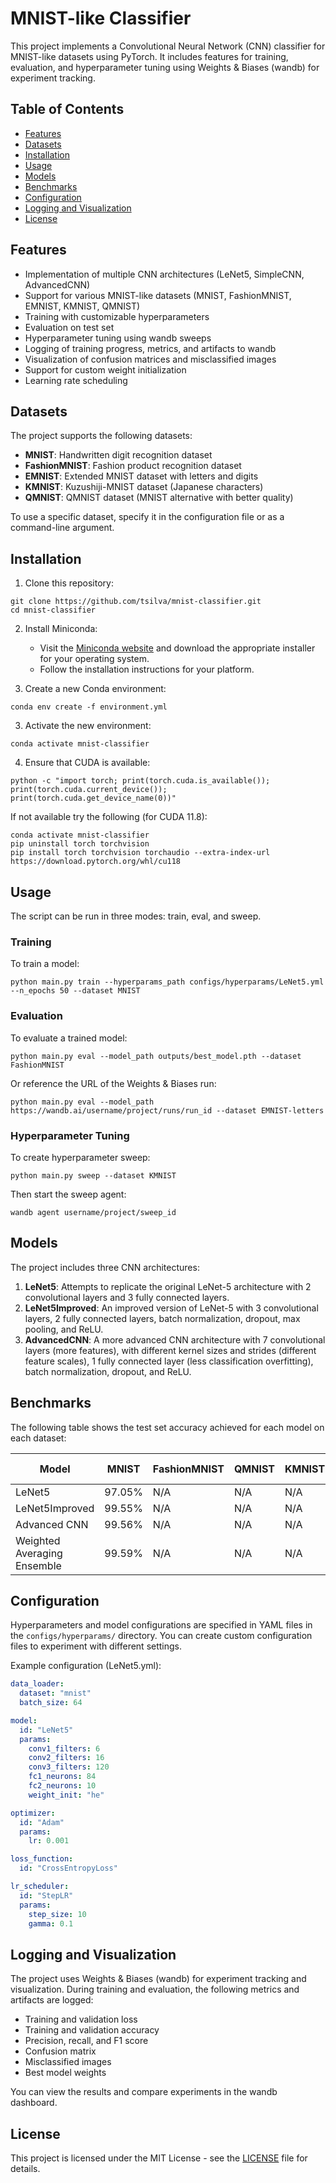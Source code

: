 # MNIST-like Classifier

This project implements a Convolutional Neural Network (CNN) classifier for MNIST-like datasets using PyTorch. It includes features for training, evaluation, and hyperparameter tuning using Weights & Biases (wandb) for experiment tracking.

## Table of Contents

- [Features](#features)
- [Datasets](#datasets)
- [Installation](#installation)
- [Usage](#usage)
- [Models](#models)
- [Benchmarks](#benchmarks)
- [Configuration](#configuration)
- [Logging and Visualization](#logging-and-visualization)
- [License](#license)

## Features

- Implementation of multiple CNN architectures (LeNet5, SimpleCNN, AdvancedCNN)
- Support for various MNIST-like datasets (MNIST, FashionMNIST, EMNIST, KMNIST, QMNIST)
- Training with customizable hyperparameters
- Evaluation on test set
- Hyperparameter tuning using wandb sweeps
- Logging of training progress, metrics, and artifacts to wandb
- Visualization of confusion matrices and misclassified images
- Support for custom weight initialization
- Learning rate scheduling

## Datasets

The project supports the following datasets:

- **MNIST**: Handwritten digit recognition dataset
- **FashionMNIST**: Fashion product recognition dataset
- **EMNIST**: Extended MNIST dataset with letters and digits
- **KMNIST**: Kuzushiji-MNIST dataset (Japanese characters)
- **QMNIST**: QMNIST dataset (MNIST alternative with better quality)

To use a specific dataset, specify it in the configuration file or as a command-line argument.

## Installation

1. Clone this repository:

```
git clone https://github.com/tsilva/mnist-classifier.git
cd mnist-classifier
```

2. Install Miniconda:
   - Visit the [Miniconda website](https://docs.conda.io/en/latest/miniconda.html) and download the appropriate installer for your operating system.
   - Follow the installation instructions for your platform.

3. Create a new Conda environment:

```
conda env create -f environment.yml
```

3. Activate the new environment:

```
conda activate mnist-classifier
```

4. Ensure that CUDA is available:

```
python -c "import torch; print(torch.cuda.is_available()); print(torch.cuda.current_device()); print(torch.cuda.get_device_name(0))"
```

If not available try the following (for CUDA 11.8):

```
conda activate mnist-classifier
pip uninstall torch torchvision
pip install torch torchvision torchaudio --extra-index-url https://download.pytorch.org/whl/cu118
```

## Usage

The script can be run in three modes: train, eval, and sweep.

### Training

To train a model:

```
python main.py train --hyperparams_path configs/hyperparams/LeNet5.yml --n_epochs 50 --dataset MNIST
```

### Evaluation

To evaluate a trained model:

```
python main.py eval --model_path outputs/best_model.pth --dataset FashionMNIST
```

Or reference the URL of the Weights & Biases run:

```
python main.py eval --model_path https://wandb.ai/username/project/runs/run_id --dataset EMNIST-letters
```

### Hyperparameter Tuning

To create hyperparameter sweep:

```
python main.py sweep --dataset KMNIST
```

Then start the sweep agent:

```
wandb agent username/project/sweep_id
```

## Models

The project includes three CNN architectures:

1. **LeNet5**: Attempts to replicate the original LeNet-5 architecture with 2 convolutional layers and 3 fully connected layers.
2. **LeNet5Improved**: An improved version of LeNet-5 with 3 convolutional layers, 2 fully connected layers, batch normalization, dropout, max pooling, and ReLU.
3. **AdvancedCNN**: A more advanced CNN architecture with 7 convolutional layers (more features), with different kernel sizes and strides (different feature scales), 1 fully connected layer (less classification overfitting), batch normalization, dropout, and ReLU.

## Benchmarks

The following table shows the test set accuracy achieved for each model on each dataset:

| Model                              | MNIST   | FashionMNIST | QMNIST | KMNIST | EMNIST-digits |
|------------------------------------|---------|--------------| ------ | ------ | ------------- |
| LeNet5                             | 97.05%  | N/A          | N/A    | N/A    | N/A           |
| LeNet5Improved                     | 99.55%  | N/A          | N/A    | N/A    | N/A           |
| Advanced CNN                       | 99.56%  | N/A          | N/A    | N/A    | N/A           |
| Weighted Averaging Ensemble        | 99.59%  | N/A          | N/A    | N/A    | N/A           |

## Configuration

Hyperparameters and model configurations are specified in YAML files in the `configs/hyperparams/` directory. You can create custom configuration files to experiment with different settings.

Example configuration (LeNet5.yml):

```yaml
data_loader:
  dataset: "mnist"
  batch_size: 64

model:
  id: "LeNet5"
  params:
    conv1_filters: 6
    conv2_filters: 16
    conv3_filters: 120
    fc1_neurons: 84
    fc2_neurons: 10
    weight_init: "he"

optimizer:
  id: "Adam"
  params:
    lr: 0.001

loss_function:
  id: "CrossEntropyLoss"

lr_scheduler:
  id: "StepLR"
  params:
    step_size: 10
    gamma: 0.1
```

## Logging and Visualization

The project uses Weights & Biases (wandb) for experiment tracking and visualization. During training and evaluation, the following metrics and artifacts are logged:

- Training and validation loss
- Training and validation accuracy
- Precision, recall, and F1 score
- Confusion matrix
- Misclassified images
- Best model weights

You can view the results and compare experiments in the wandb dashboard.

## License

This project is licensed under the MIT License - see the [LICENSE](LICENSE) file for details.
